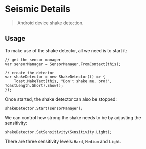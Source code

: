 # Seismic Details

> Android device shake detection.

## Usage

To make use of the shake detector, all we need is to start it:

    // get the sensor manager
    var sensorManager = SensorManager.FromContext(this);
	
	// create the detector
    var shakeDetector = new ShakeDetector(() => {
        Toast.MakeText(this, "Don't shake me, bro!", ToastLength.Short).Show();
    });

Once started, the shake detector can also be stopped:

    shakeDetector.Start(sensorManager);

We can control how strong the shake needs to be by adjusting the sensitivity:

    shakeDetector.SetSensitivity(Sensitivity.Light);

There are three sensitivity levels: `Hard`, `Medium` and `Light`.

